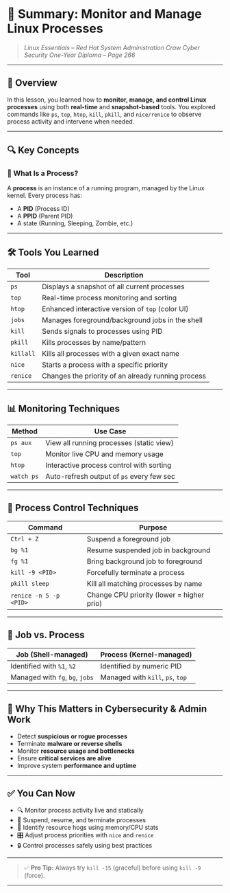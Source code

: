 # 📎 **Summary: Monitor and Manage Linux Processes**

> *Linux Essentials – Red Hat System Administration*
> *Craw Cyber Security One-Year Diploma – Page 266*

---

## 📖 Overview

In this lesson, you learned how to **monitor, manage, and control Linux processes** using both **real-time** and **snapshot-based** tools. You explored commands like `ps`, `top`, `htop`, `kill`, `pkill`, and `nice/renice` to observe process activity and intervene when needed.

---

## 🔍 Key Concepts

### 🔸 What Is a Process?

A **process** is an instance of a running program, managed by the Linux kernel. Every process has:

* A **PID** (Process ID)
* A **PPID** (Parent PID)
* A state (Running, Sleeping, Zombie, etc.)

---

## 🛠️ Tools You Learned

| Tool      | Description                                        |
| --------- | -------------------------------------------------- |
| `ps`      | Displays a snapshot of all current processes       |
| `top`     | Real-time process monitoring and sorting           |
| `htop`    | Enhanced interactive version of `top` (color UI)   |
| `jobs`    | Manages foreground/background jobs in the shell    |
| `kill`    | Sends signals to processes using PID               |
| `pkill`   | Kills processes by name/pattern                    |
| `killall` | Kills all processes with a given exact name        |
| `nice`    | Starts a process with a specific priority          |
| `renice`  | Changes the priority of an already running process |

---

## 📊 Monitoring Techniques

| Method     | Use Case                                  |
| ---------- | ----------------------------------------- |
| `ps aux`   | View all running processes (static view)  |
| `top`      | Monitor live CPU and memory usage         |
| `htop`     | Interactive process control with sorting  |
| `watch ps` | Auto-refresh output of `ps` every few sec |

---

## 🧠 Process Control Techniques

| Command                | Purpose                                   |
| ---------------------- | ----------------------------------------- |
| `Ctrl + Z`             | Suspend a foreground job                  |
| `bg %1`                | Resume suspended job in background        |
| `fg %1`                | Bring background job to foreground        |
| `kill -9 <PID>`        | Forcefully terminate a process            |
| `pkill sleep`          | Kill all matching processes by name       |
| `renice -n 5 -p <PID>` | Change CPU priority (lower = higher prio) |

---

## 🧩 Job vs. Process

| Job (Shell-managed)             | Process (Kernel-managed)         |
| ------------------------------- | -------------------------------- |
| Identified with `%1`, `%2`      | Identified by numeric PID        |
| Managed with `fg`, `bg`, `jobs` | Managed with `kill`, `ps`, `top` |

---

## 🔐 Why This Matters in Cybersecurity & Admin Work

* Detect **suspicious or rogue processes**
* Terminate **malware or reverse shells**
* Monitor **resource usage and bottlenecks**
* Ensure **critical services are alive**
* Improve system **performance and uptime**

---

## ✅ You Can Now

* 🔍 Monitor process activity live and statically
* 🚦 Suspend, resume, and terminate processes
* 🧠 Identify resource hogs using memory/CPU stats
* 🎛️ Adjust process priorities with `nice` and `renice`
* 🔒 Control processes safely using best practices

---

> ✅ **Pro Tip:** Always try `kill -15` (graceful) before using `kill -9` (force).

---
